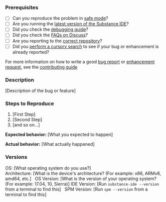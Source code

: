 ### Prerequisites

* [ ] Can you reproduce the problem in [safe mode](http://flight-manual.atom.io/hacking-atom/sections/debugging/#using-safe-mode)?
* [ ] Are you running the [latest version of the Substance IDE](http://flight-manual.atom.io/hacking-atom/sections/debugging/#update-to-the-latest-version)?
* [ ] Did you check the [debugging guide](http://flight-manual.atom.io/hacking-atom/sections/debugging/)?
* [ ] Did you check the [FAQs on Discuss](https://discuss.atom.io/c/faq)?
* [ ] Are you reporting to the [correct repository](https://github.com/atom/atom/blob/master/CONTRIBUTING.md#atom-and-packages)?
* [ ] Did you [perform a cursory search](https://github.com/issues?q=is%3Aissue+user%3Aatom+-repo%3Aatom%2Felectron) to see if your bug or enhancement is already reported?

For more information on how to write a good [bug report](https://github.com/atom/atom/blob/master/CONTRIBUTING.md#how-do-i-submit-a-good-bug-report) or [enhancement request](https://github.com/atom/atom/blob/master/CONTRIBUTING.md#how-do-i-submit-a-good-enhancement-suggestion), see the [contributing guide](CONTRIBUTING.md)

### Description

[Description of the bug or feature]

### Steps to Reproduce

1. [First Step]
2. [Second Step]
3. [and so on...]

**Expected behavior:** [What you expected to happen]

**Actual behavior:** [What actually happened]

### Versions 

OS: [What operating system do you use?]  
Architecture: [What is the device's architecture? (For example: x86, ARMv8, amd64, etc.]  
OS Version: [What is the version of your operating system? (For example: 17.04, 10, Sierra)]
IDE Version: [Run `substance-ide --version` from a terminal to find this]  
SPM Version: [Run `spm --version` from a terminal to find this]
